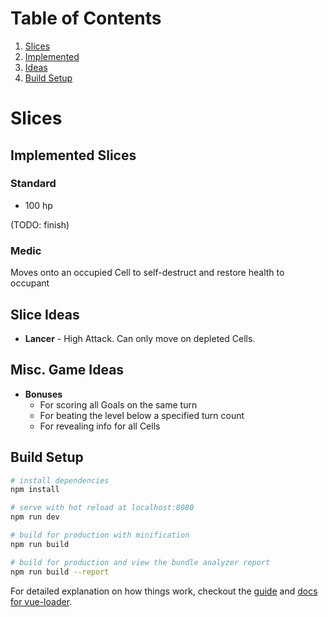 # Table of Contents
1. [Slices](#slices)
  1. [Implemented](#implemented-slices)
  1. [Ideas](#slice-ideas)
1. [Build Setup](#build-setup)

# Slices

## Implemented Slices

### Standard
* 100 hp

 (TODO: finish)

### Medic
Moves onto an occupied Cell to self-destruct and restore health to occupant


## Slice Ideas
* __Lancer__ - High Attack. Can only move on depleted Cells.

## Misc. Game Ideas
* __Bonuses__
  * For scoring all Goals on the same turn
  * For beating the level below a specified turn count
  * For revealing info for all Cells

## Build Setup

``` bash
# install dependencies
npm install

# serve with hot reload at localhost:8080
npm run dev

# build for production with minification
npm run build

# build for production and view the bundle analyzer report
npm run build --report
```

For detailed explanation on how things work, checkout the [guide](http://vuejs-templates.github.io/webpack/) and [docs for vue-loader](http://vuejs.github.io/vue-loader).
